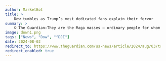 ```yaml
---
author: MarketBot
title: >
    Dow tumbles as Trump’s most dedicated fans explain their fervor
summary: >
    © The Guardian—They are the Maga masses – ordinary people for whom Donald Trump represents hope, not fear, and whose lives have been changed by the Trump era.
image: down1.png
tags: ["News", "Dow", "^DJI"]
date: 2024-08-02
redirect_to: https://www.theguardian.com/us-news/article/2024/aug/03/trump-maga-suporters-explain-republican
redirect_enabled: true
---
```

